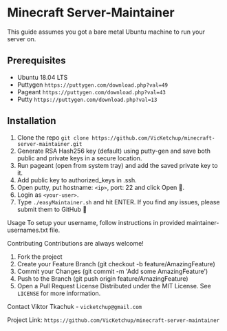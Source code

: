 # Minecraft Server-Maintainer

This guide assumes you got a bare metal Ubuntu machine to run your server on.

## Prerequisites

- Ubuntu 18.04 LTS
- Puttygen `https://puttygen.com/download.php?val=49`
- Pageant `https://puttygen.com/download.php?val=43`
- Putty `https://puttygen.com/download.php?val=13`

## Installation

1. Clone the repo ```git clone https://github.com/VicKetchup/minecraft-server-maintainer.git```
2. Generate RSA Hash256 key (default) using putty-gen and save both public and private keys in a secure location.
3. Run pageant (open from system tray) and add the saved private key to it.
4. Add public key to authorized_keys in .ssh.
5. Open putty, put hostname: `<ip>`, port: 22 and click Open 🙂.
6. Login as `<your-user>`.
7. Type `./easyMaintainer.sh` and hit ENTER.
If you find any issues, please submit them to GitHub 🙂

Usage
To setup your username, follow instructions in provided maintainer-usernames.txt file.

Contributing
Contributions are always welcome!

1. Fork the project
2. Create your Feature Branch (git checkout -b feature/AmazingFeature)
3. Commit your Changes (git commit -m 'Add some AmazingFeature')
4. Push to the Branch (git push origin feature/AmazingFeature)
5. Open a Pull Request
License
Distributed under the MIT License. See ` LICENSE ` for more information.

Contact
Viktor Tkachuk - `vicketchup@gmail.com`

Project Link: `https://github.com/VicKetchup/minecraft-server-maintainer`
